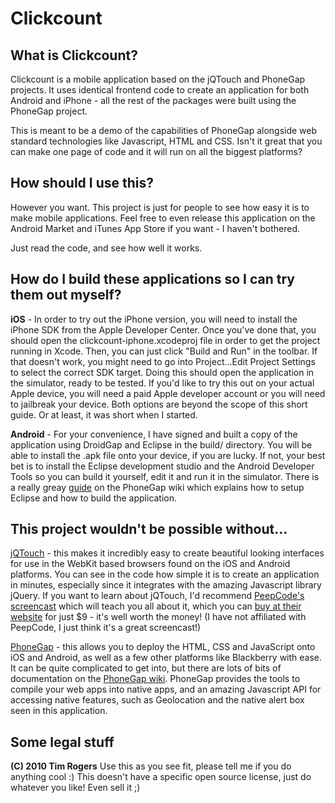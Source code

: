 Clickcount
==========

What is Clickcount?
-------------------

Clickcount is a mobile application based on the jQTouch and PhoneGap projects. It uses identical frontend code to create an application for both Android and iPhone - all the rest of the packages were built using the PhoneGap project.

This is meant to be a demo of the capabilities of PhoneGap alongside web standard technologies like Javascript, HTML and CSS. Isn't it great that you can make one page of code and it will run on all the biggest platforms?

How should I use this?
----------------------

However you want. This project is just for people to see how easy it is to make mobile applications. Feel free to even release this application on the Android Market and iTunes App Store if you want - I haven't bothered.

Just read the code, and see how well it works.

How do I build these applications so I can try them out myself?
----------------------------------------------------------------

__iOS__ - In order to try out the iPhone version, you will need to install the iPhone SDK from the Apple Developer Center. Once you've done that, you should open the clickcount-iphone.xcodeproj file in order to get the project running in Xcode. Then, you can just click "Build and Run" in the toolbar. If that doesn't work, you might need to go into Project...Edit Project Settings to select the correct SDK target. Doing this should open the application in the simulator, ready to be tested. If you'd like to try this out on your actual Apple device, you will need a paid Apple developer account or you will need to jailbreak your device. Both options are beyond the scope of this short guide. Or at least, it was short when I started.

__Android__ - For your convenience, I have signed and built a copy of the application using DroidGap and Eclipse in the build/ directory. You will be able to install the .apk file onto your device, if you are lucky. If not, your best bet is to install the Eclipse development studio and the Android Developer Tools so you can build it yourself, edit it and run it in the simulator. There is a really greay [guide](http://phonegap.pbworks.com/Getting-started-with-Android-PhoneGap-in-Eclipse) on the PhoneGap wiki which explains how to setup Eclipse and how to build the application.

This project wouldn't be possible without...
---------------------------------------------

[jQTouch](http://github.com/senchalabs/jQTouch) - this makes it incredibly easy to create beautiful looking interfaces for use in the WebKit based browsers found on the iOS and Android platforms. You can see in the code how simple it is to create an application in minutes, especially since it integrates with the amazing Javascript library jQuery. If you want to learn about jQTouch, I'd recommend [PeepCode's screencast](http://peepcode.com/products/jqtouch) which will teach you all about it, which you can [buy at their website](http://peepcode.com/products/jqtouch) for just $9 - it's well worth the money! (I have not affiliated with PeepCode, I just think it's a great screencast!)

[PhoneGap](http://github.com/phonegap/phonegap) - this allows you to deploy the HTML, CSS and JavaScript onto iOS and Android, as well as a few other platforms like Blackberry with ease. It can be quite complicated to get into, but there are lots of bits of documentation on the [PhoneGap wiki](http://phonegap.pbworks.com). PhoneGap provides the tools to compile your web apps into native apps, and an amazing Javascript API for accessing native features, such as Geolocation and the native alert box seen in this application.

Some legal stuff
----------------

__(C) 2010 Tim Rogers__
Use this as you see fit, please tell me if you do anything cool :) This doesn't have a specific open source license, just do whatever you like! Even sell it ;)